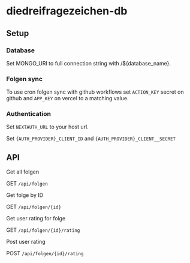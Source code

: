 # diedreifragezeichen-db

## Setup

### Database

Set MONGO_URI to full connection string with /${database_name}.

### Folgen sync

To use cron folgen sync with github workflows set `ACTION_KEY` secret on github and `APP_KEY` on vercel to a matching value.

### Authentication

Set `NEXTAUTH_URL` to your host url.

Set `{AUTH_PROVIDER}_CLIENT_ID` and `{AUTH_PROVIDER}_CLIENT__SECRET`

## API

Get all folgen

GET `/api/folgen`

Get folge by ID

GET `/api/folgen/{id}`

Get user rating for folge

GET `/api/folgen/{id}/rating`

Post user rating

POST `/api/folgen/{id}/rating`
